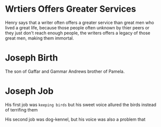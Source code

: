 # Wrtiers Offers Greater Services

Henry says that a writer often offers a greater service than great men
who lived a great life, because those people often unknown by thier peers
or they just don't reach enough people, the writers offers a legacy
of those great men, making them immortal.

# Joseph Birth

The son of Gaffar and Gammar Andrews brother of Pamela.

# Joseph Job

His first job was `keeping birds` but his sweet voice allured the birds
instead of terrifing them

His second job was dog-kennel, but his voice was also a problem that 
